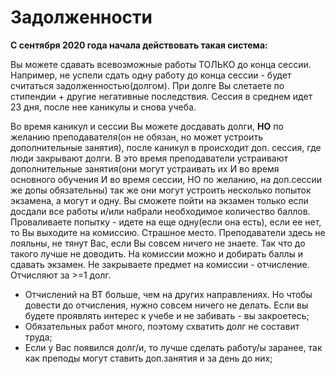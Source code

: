 # Задолженности

**С сентября 2020 года начала действовать такая система:** 

Вы можете сдавать всевозможные работы ТОЛЬКО до конца сессии. Например, не успели сдать одну работу до конца сессии - будет считаться задолженностью(долгом). При долге Вы слетаете по стипендии + другие негативные последствия. Сессия в среднем идет 23 дня, после нее каникулы и снова учеба. 

Во время каникул и сессии Вы можете досдавать долги, **НО** по желанию преподавателя(он не обязан, но может устроить дополнительные занятия), после каникул в происходит доп. сессия, где люди закрывают долги. В это время преподаватели устраивают дополнительные занятия(они могут устраивать их И во время основного обучения И во время сессии, НО по желанию, на доп.сессии же допы обязательны) так же они могут устроить несколько попыток экзамена, а могут и одну. Вы сможете пойти на экзамен только если досдали все работы и/или набрали необходимое количество баллов. Проваливаете попытку - идете на еще одну(если она есть), если ее нет, то Вы выходите на комиссию. Страшное место. Преподаватели здесь не лояльны, не тянут Вас, если Вы совсем ничего не знаете. Так что до такого лучше не доводить. На комиссии можно и добирать баллы и сдавать экзамен. Не закрываете предмет на комиссии - отчисление. Отчисляют за >=1 долг. 

- Отчислений на ВТ больше, чем на других направлениях. Но чтобы довести до отчисления, нужно совсем ничего не делать. Если вы будете проявлять интерес к учебе и не забивать - вы закроетесь;
- Обязательных работ много, поэтому схватить долг не составит труда;
- Если у Вас появился долг/и, то лучше сделать работу/ы заранее, так как преподы могут ставить доп.занятия и за день до них;
